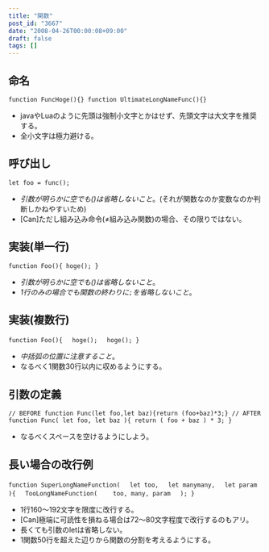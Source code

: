 ```yaml
---
title: "関数"
post_id: "3667"
date: "2008-04-26T00:00:08+09:00"
draft: false
tags: []
---
```



## 命名

`function FuncHoge(){}
function UltimateLongNameFunc(){}`



  * javaやLuaのように先頭は強制小文字とかはせず、先頭文字は大文字を推奨する。
  * 全小文字は極力避ける。
## 呼び出し

`let foo = func();`



  * _引数が明らかに空でも()は省略しないこと_。(それが関数なのか変数なのか判断しかねやすいため)
  * [Can]ただし組み込み命令(≠組み込み関数)の場合、その限りではない。
## 実装(単一行)

`function Foo(){ hoge(); }`



  * _引数が明らかに空でも()は省略しないこと_。
  * _1行のみの場合でも関数の終わりに`;`を省略しないこと_。
## 実装(複数行)

`function Foo(){
　hoge();
　hoge();
}`



  * _中括弧の位置に注意すること_。
  * なるべく1関数30行以内に収めるようにする。
## 引数の定義

`// BEFORE
function Func(let foo,let baz){return (foo+baz)*3;}
// AFTER
function Func( let foo, let baz ){ return ( foo + baz ) * 3; }`



  * なるべくスペースを空けるようにしよう。
## 長い場合の改行例

`function SuperLongNameFunction(
　let too,
　let manymany,
　let param
){
　TooLongNameFunction(
　　too, many, param
　);
}`



  * 1行160～192文字を限度に改行する。
  * [Can]極端に可読性を損ねる場合は72～80文字程度で改行するのもアリ。
  * 長くても引数のletは省略しない。
  * 1関数50行を超えた辺りから関数の分割を考えるようにする。
